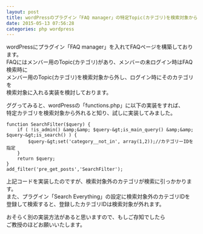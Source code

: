 ```yaml
---
layout: post
title: wordPressのプラグイン「FAQ manager」の特定Topic(カテゴリ)を検索対象から外す方法
date: 2015-05-13 07:56:28
categories: php wordpress
---
```

<p>wordPressにプラグイン「FAQ manager」を入れてFAQページを構築しております。<br>
FAQにはメンバー用のTopic(カテゴリ)があり、メンバーの未ログイン時はFAQ検索時に<br>
メンバー用のTopic(カテゴリ)を検索対象から外し、ログイン時にそのカテゴリを<br>
検索対象に入れる実装を検討しております。</p>

<p>ググってみると、wordPressの「functions.php」に以下の実装をすれば、<br>
特定カテゴリを検索対象から外れると知り、試しに実装してみました。</p>

```
function SearchFilter($query) {
    if ( !is_admin() &amp;&amp; $query-&gt;is_main_query() &amp;&amp; $query-&gt;is_search() ) {
        $query-&gt;set('category__not_in', array(1,2));//カテゴリーIDを指定
    }
    return $query;
}
add_filter('pre_get_posts','SearchFilter');
```

<p>上記コードを実装したのですが、検索対象外のカテゴリが検索に引っかかります。<br>
また、プラグイン「Search Everything」の設定に検索対象外のカテゴリIDを<br>
登録して検索すると、登録したカテゴリIDは検索対象が外れます。</p>

<p>おそらく別の実装方法があると思いますので、もしご存知でしたら<br>
ご教授のほどお願いいたします。</p>
